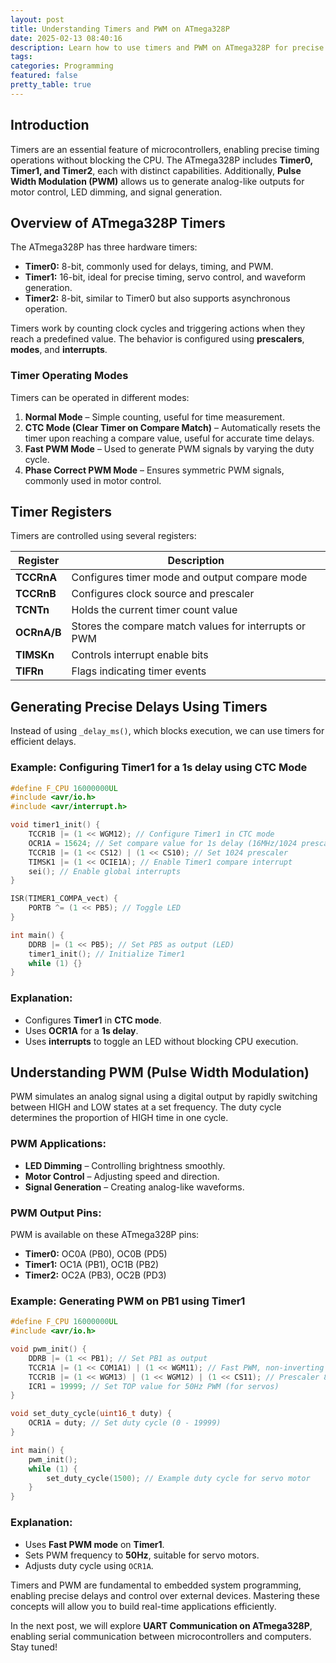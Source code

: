 ```yaml
---
layout: post
title: Understanding Timers and PWM on ATmega328P
date: 2025-02-13 08:40:16
description: Learn how to use timers and PWM on ATmega328P for precise timing and analog-like signal generation.
tags: 
categories: Programming
featured: false
pretty_table: true
---
```


## Introduction

Timers are an essential feature of microcontrollers, enabling precise timing operations without blocking the CPU. The ATmega328P includes **Timer0, Timer1, and Timer2**, each with distinct capabilities. Additionally, **Pulse Width Modulation (PWM)** allows us to generate analog-like outputs for motor control, LED dimming, and signal generation.

## Overview of ATmega328P Timers

The ATmega328P has three hardware timers:
- **Timer0:** 8-bit, commonly used for delays, timing, and PWM.
- **Timer1:** 16-bit, ideal for precise timing, servo control, and waveform generation.
- **Timer2:** 8-bit, similar to Timer0 but also supports asynchronous operation.

Timers work by counting clock cycles and triggering actions when they reach a predefined value. The behavior is configured using **prescalers**, **modes**, and **interrupts**.

### Timer Operating Modes
Timers can be operated in different modes:
1. **Normal Mode** – Simple counting, useful for time measurement.
2. **CTC Mode (Clear Timer on Compare Match)** – Automatically resets the timer upon reaching a compare value, useful for accurate time delays.
3. **Fast PWM Mode** – Used to generate PWM signals by varying the duty cycle.
4. **Phase Correct PWM Mode** – Ensures symmetric PWM signals, commonly used in motor control.

## Timer Registers
Timers are controlled using several registers:

| Register  | Description |
|-----------|-------------|
| **TCCRnA** | Configures timer mode and output compare mode |
| **TCCRnB** | Configures clock source and prescaler |
| **TCNTn** | Holds the current timer count value |
| **OCRnA/B** | Stores the compare match values for interrupts or PWM |
| **TIMSKn** | Controls interrupt enable bits |
| **TIFRn** | Flags indicating timer events |

## Generating Precise Delays Using Timers
Instead of using `_delay_ms()`, which blocks execution, we can use timers for efficient delays.

### Example: Configuring Timer1 for a 1s delay using CTC Mode
```c
#define F_CPU 16000000UL
#include <avr/io.h>
#include <avr/interrupt.h>

void timer1_init() {
    TCCR1B |= (1 << WGM12); // Configure Timer1 in CTC mode
    OCR1A = 15624; // Set compare value for 1s delay (16MHz/1024 prescaler)
    TCCR1B |= (1 << CS12) | (1 << CS10); // Set 1024 prescaler
    TIMSK1 |= (1 << OCIE1A); // Enable Timer1 compare interrupt
    sei(); // Enable global interrupts
}

ISR(TIMER1_COMPA_vect) {
    PORTB ^= (1 << PB5); // Toggle LED
}

int main() {
    DDRB |= (1 << PB5); // Set PB5 as output (LED)
    timer1_init(); // Initialize Timer1
    while (1) {}
}
```
### Explanation:
- Configures **Timer1** in **CTC mode**.
- Uses **OCR1A** for a **1s delay**.
- Uses **interrupts** to toggle an LED without blocking CPU execution.

## Understanding PWM (Pulse Width Modulation)
PWM simulates an analog signal using a digital output by rapidly switching between HIGH and LOW states at a set frequency. The duty cycle determines the proportion of HIGH time in one cycle.

### PWM Applications:
- **LED Dimming** – Controlling brightness smoothly.
- **Motor Control** – Adjusting speed and direction.
- **Signal Generation** – Creating analog-like waveforms.

### PWM Output Pins:
PWM is available on these ATmega328P pins:
- **Timer0:** OC0A (PB0), OC0B (PD5)
- **Timer1:** OC1A (PB1), OC1B (PB2)
- **Timer2:** OC2A (PB3), OC2B (PD3)

### Example: Generating PWM on PB1 using Timer1
```c
#define F_CPU 16000000UL
#include <avr/io.h>

void pwm_init() {
    DDRB |= (1 << PB1); // Set PB1 as output
    TCCR1A |= (1 << COM1A1) | (1 << WGM11); // Fast PWM, non-inverting
    TCCR1B |= (1 << WGM13) | (1 << WGM12) | (1 << CS11); // Prescaler 8
    ICR1 = 19999; // Set TOP value for 50Hz PWM (for servos)
}

void set_duty_cycle(uint16_t duty) {
    OCR1A = duty; // Set duty cycle (0 - 19999)
}

int main() {
    pwm_init();
    while (1) {
        set_duty_cycle(1500); // Example duty cycle for servo motor
    }
}
```
### Explanation:
- Uses **Fast PWM mode** on **Timer1**.
- Sets PWM frequency to **50Hz**, suitable for servo motors.
- Adjusts duty cycle using `OCR1A`.

Timers and PWM are fundamental to embedded system programming, enabling precise delays and control over external devices. Mastering these concepts will allow you to build real-time applications efficiently.

In the next post, we will explore **UART Communication on ATmega328P**, enabling serial communication between microcontrollers and computers. Stay tuned!

